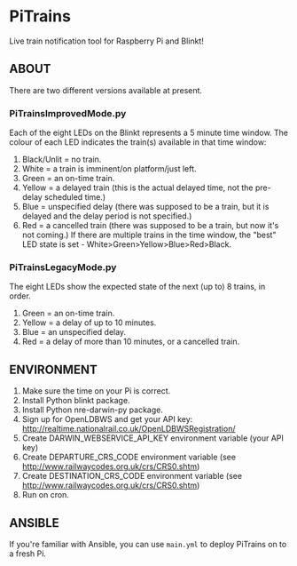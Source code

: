 # PiTrains
Live train notification tool for Raspberry Pi and Blinkt!
## ABOUT
There are two different versions available at present.
### PiTrainsImprovedMode.py
Each of the eight LEDs on the Blinkt represents a 5 minute time window. The colour of each LED indicates the train(s) available in that time window:
1. Black/Unlit = no train.
2. White = a train is imminent/on platform/just left.
3. Green = an on-time train.
4. Yellow = a delayed train (this is the actual delayed time, not the pre-delay scheduled time.)
5. Blue = unspecified delay (there was supposed to be a train, but it is delayed and the delay period is not specified.)
6. Red = a cancelled train (there was supposed to be a train, but now it's not coming.)
If there are multiple trains in the time window, the "best" LED state is set - White>Green>Yellow>Blue>Red>Black.
### PiTrainsLegacyMode.py
The eight LEDs show the expected state of the next (up to) 8 trains, in order.
1. Green = an on-time train.
2. Yellow = a delay of up to 10 minutes.
3. Blue = an unspecified delay.
4. Red = a delay of more than 10 minutes, or a cancelled train.
## ENVIRONMENT
1. Make sure the time on your Pi is correct.
2. Install Python blinkt package.
3. Install Python nre-darwin-py package.
4. Sign up for OpenLDBWS and get your API key: http://realtime.nationalrail.co.uk/OpenLDBWSRegistration/
5. Create DARWIN_WEBSERVICE_API_KEY environment variable (your API key)
6. Create DEPARTURE_CRS_CODE environment variable (see http://www.railwaycodes.org.uk/crs/CRS0.shtm)
7. Create DESTINATION_CRS_CODE environment variable (see http://www.railwaycodes.org.uk/crs/CRS0.shtm)
8. Run on cron.
## ANSIBLE
If you're familiar with Ansible, you can use `main.yml` to deploy PiTrains on to a fresh Pi.
